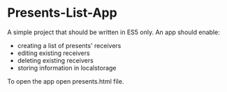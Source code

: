 # Presents-List-App
A simple project that should be written in ES5 only. 
An app should enable: 
- creating a list of presents' receivers
- editing existing receivers
- deleting existing receivers 
- storing information in localstorage

To open the app open presents.html file. 
